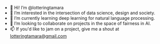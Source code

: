 - 👋 Hi! I’m @lotteringtamara
- 👀 I’m interested in the intersection of data science, design and society.
- 🌱 I’m currently learning deep learning for natural language processing.
- 💞️ I’m looking to collaborate on projects in the space of fairness in AI.
- 📫 If you'd like to jam on a project, give me a shout at lotteringtamara@gmail.com

<!---
lotteringtamara/lotteringtamara is a ✨ special ✨ repository because its `README.md` (this file) appears on your GitHub profile.
You can click the Preview link to take a look at your changes.
--->
